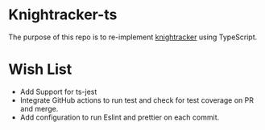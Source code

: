# Knightracker-ts
The purpose of this repo is to re-implement [knightracker](https://github.com/knightSarai/weight-tracker-frontend) using TypeScript.
# Wish List
- Add Support for ts-jest
- Integrate GitHub actions to run test and check for test coverage on PR and merge.
- Add configuration to run Eslint and prettier on each commit.
